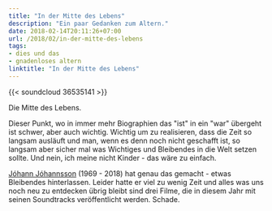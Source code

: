 ```yaml
---
title: "In der Mitte des Lebens"
description: "Ein paar Gedanken zum Altern."
date: 2018-02-14T20:11:26+07:00
url: /2018/02/in-der-mitte-des-lebens
tags:
- dies und das
- gnadenloses altern
linktitle: "In der Mitte des Lebens"
---
```


{{< soundcloud 36535141 >}}

Die Mitte des Lebens.

Dieser Punkt, wo in immer mehr Biographien das "ist" in ein "war" übergeht ist schwer, aber auch wichtig. Wichtig um zu realisieren, dass die Zeit so langsam ausläuft und man, wenn es denn noch nicht geschafft ist, so langsam aber sicher mal was Wichtiges und Bleibendes in die Welt setzen sollte. Und nein, ich meine nicht Kinder - das wäre zu einfach.

[Jóhann Jóhannsson](https://de.wikipedia.org/wiki/J%C3%B3hann_J%C3%B3hannsson) (1969 - 2018) hat genau das gemacht - etwas Bleibendes hinterlassen. Leider hatte er viel zu wenig Zeit und alles was uns noch neu zu entdecken übrig bleibt sind drei Filme, die in diesem Jahr mit seinen Soundtracks veröffentlicht werden. Schade.
